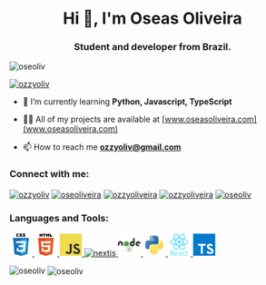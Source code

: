 <h1 align="center">Hi 👋, I'm Oseas Oliveira</h1>
<h3 align="center">Student and developer from Brazil.</h3>

<p align="left"> <img src="https://komarev.com/ghpvc/?username=oseoliv&label=Profile%20views&color=0e75b6&style=flat" alt="oseoliv" /> </p>

<p align="left"> <a href="https://twitter.com/ozzyoliv" target="blank"><img src="https://img.shields.io/twitter/follow/ozzyoliv?logo=twitter&style=for-the-badge" alt="ozzyoliv" /></a> </p>

- 🌱 I’m currently learning **Python, Javascript, TypeScript**

- 👨‍💻 All of my projects are available at [www.oseasoliveira.com](www.oseasoliveira.com)

- 📫 How to reach me **ozzyoliv@gmail.com**

<h3 align="left">Connect with me:</h3>
<p align="left">
<a href="https://twitter.com/ozzyoliv" target="blank"><img align="center" src="https://raw.githubusercontent.com/rahuldkjain/github-profile-readme-generator/master/src/images/icons/Social/twitter.svg" alt="ozzyoliv" height="30" width="40" /></a>
<a href="https://linkedin.com/in/oseoliveira" target="blank"><img align="center" src="https://raw.githubusercontent.com/rahuldkjain/github-profile-readme-generator/master/src/images/icons/Social/linked-in-alt.svg" alt="oseoliveira" height="30" width="40" /></a>
<a href="https://fb.com/ozzyoliveira" target="blank"><img align="center" src="https://raw.githubusercontent.com/rahuldkjain/github-profile-readme-generator/master/src/images/icons/Social/facebook.svg" alt="ozzyoliveira" height="30" width="40" /></a>
<a href="https://instagram.com/ozzyoliveira" target="blank"><img align="center" src="https://raw.githubusercontent.com/rahuldkjain/github-profile-readme-generator/master/src/images/icons/Social/instagram.svg" alt="ozzyoliveira" height="30" width="40" /></a>
<a href="https://www.leetcode.com/oseoliv" target="blank"><img align="center" src="https://raw.githubusercontent.com/rahuldkjain/github-profile-readme-generator/master/src/images/icons/Social/leet-code.svg" alt="oseoliv" height="30" width="40" /></a>
</p>

<h3 align="left">Languages and Tools:</h3>
<p align="left"> <a href="https://www.w3schools.com/css/" target="_blank" rel="noreferrer"> <img src="https://raw.githubusercontent.com/devicons/devicon/master/icons/css3/css3-original-wordmark.svg" alt="css3" width="40" height="40"/> </a> <a href="https://www.w3.org/html/" target="_blank" rel="noreferrer"> <img src="https://raw.githubusercontent.com/devicons/devicon/master/icons/html5/html5-original-wordmark.svg" alt="html5" width="40" height="40"/> </a> <a href="https://developer.mozilla.org/en-US/docs/Web/JavaScript" target="_blank" rel="noreferrer"> <img src="https://raw.githubusercontent.com/devicons/devicon/master/icons/javascript/javascript-original.svg" alt="javascript" width="40" height="40"/> </a> <a href="https://nextjs.org/" target="_blank" rel="noreferrer"> <img src="https://cdn.worldvectorlogo.com/logos/nextjs-2.svg" alt="nextjs" width="40" height="40"/> </a> <a href="https://nodejs.org" target="_blank" rel="noreferrer"> <img src="https://raw.githubusercontent.com/devicons/devicon/master/icons/nodejs/nodejs-original-wordmark.svg" alt="nodejs" width="40" height="40"/> </a> <a href="https://www.python.org" target="_blank" rel="noreferrer"> <img src="https://raw.githubusercontent.com/devicons/devicon/master/icons/python/python-original.svg" alt="python" width="40" height="40"/> </a> <a href="https://reactjs.org/" target="_blank" rel="noreferrer"> <img src="https://raw.githubusercontent.com/devicons/devicon/master/icons/react/react-original-wordmark.svg" alt="react" width="40" height="40"/> </a> <a href="https://www.typescriptlang.org/" target="_blank" rel="noreferrer"> <img src="https://raw.githubusercontent.com/devicons/devicon/master/icons/typescript/typescript-original.svg" alt="typescript" width="40" height="40"/> </a> </p>

<p><img align="left" src="https://github-readme-stats.vercel.app/api/top-langs?username=oseoliv&show_icons=true&locale=en&layout=compact" alt="oseoliv" /></p>

<p>&nbsp;<img align="center" src="https://github-readme-stats.vercel.app/api?username=oseoliv&show_icons=true&locale=en" alt="oseoliv" /></p>
